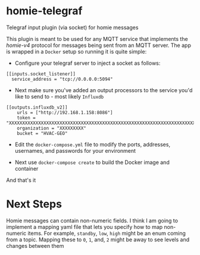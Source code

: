 # homie-telegraf
Telegraf input plugin (via socket) for homie messages

This plugin is meant to be used for any MQTT service that implements the *homie-v4* protocol for messages being sent from an MQTT server. The app is 
wrapped in a `Docker` setup so running it is quite simple:

- Configure your telegraf server to inject a socket as follows:

```
[[inputs.socket_listener]]
  service_address = "tcp://0.0.0.0:5094"

```

- Next make sure you've added an output processors to the service you'd like to send to - most likely `Influxdb`
```
[[outputs.influxdb_v2]]
    urls = ["http://192.168.1.158:8086"]
    token = "XXXXXXXXXXXXXXXXXXXXXXXXXXXXXXXXXXXXXXXXXXXXXXXXXXXXXXXXXXXXXXXXXXXXXXXXXXXXXXXXXXXXXX=="
    organization = "XXXXXXXXX"
    bucket = "HVAC-GEO"

```

- Edit the `docker-compose.yml` file to modify the ports, addresses, usernames, and passwords for your environment

- Next use `docker-compose create` to build the Docker image and container

And that's it

# Next Steps
Homie messages can contain non-numeric fields. I think I am going to implement a mapping yaml file that lets you specify how to map non-numeric items. For
example, `standby`, `low`, `high` might be an enum coming from a topic. Mapping these to `0`, `1`, and, `2` might be away to see levels and changes between them


